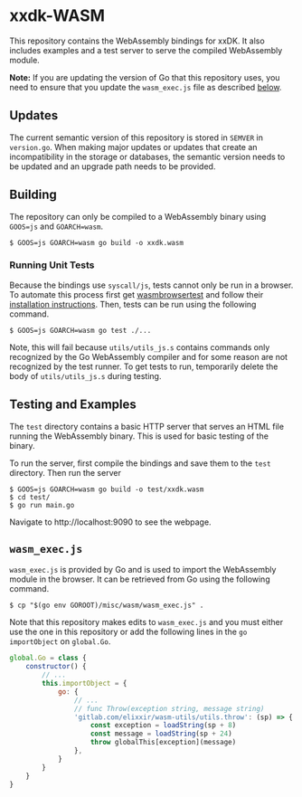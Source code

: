 # xxdk-WASM

This repository contains the WebAssembly bindings for xxDK. It also includes
examples and a test server to serve the compiled WebAssembly module.

**Note:** If you are updating the version of Go that this repository uses, you
need to ensure that you update the `wasm_exec.js` file as described
[below](#wasm_execjs).

## Updates

The current semantic version of this repository is stored in `SEMVER` in
`version.go`. When making major updates or updates that create an
incompatibility in the storage or databases, the semantic version needs to be
updated and an upgrade path needs to be provided.

## Building

The repository can only be compiled to a WebAssembly binary using `GOOS=js` and
`GOARCH=wasm`.

```shell
$ GOOS=js GOARCH=wasm go build -o xxdk.wasm
```

### Running Unit Tests

Because the bindings use `syscall/js`, tests cannot only be run in a browser. To
automate this process first get
[wasmbrowsertest](https://github.com/agnivade/wasmbrowsertest) and follow their
[installation instructions](https://github.com/agnivade/wasmbrowsertest#quickstart).
Then, tests can be run using the following command.

```shell
$ GOOS=js GOARCH=wasm go test ./...
```

Note, this will fail because `utils/utils_js.s` contains commands only
recognized by the Go WebAssembly compiler and for some reason are not recognized
by the test runner. To get tests to run, temporarily delete the body of
`utils/utils_js.s` during testing.

## Testing and Examples

The `test` directory contains a basic HTTP server that serves an HTML file
running the WebAssembly binary. This is used for basic testing of the binary.

To run the server, first compile the bindings and save them to the `test`
directory. Then run the server

```shell
$ GOOS=js GOARCH=wasm go build -o test/xxdk.wasm
$ cd test/
$ go run main.go
```

Navigate to http://localhost:9090 to see the webpage.

## `wasm_exec.js`

`wasm_exec.js` is provided by Go and is used to import the WebAssembly module in
the browser. It can be retrieved from Go using the following command.

```shell
$ cp "$(go env GOROOT)/misc/wasm/wasm_exec.js" .
```

Note that this repository makes edits to `wasm_exec.js` and you must either use
the one in this repository or add the following lines in the `go` `importObject`
on `global.Go`.

```javascript
global.Go = class {
    constructor() {
        // ...
        this.importObject = {
            go: {
                // ...
                // func Throw(exception string, message string)
                'gitlab.com/elixxir/wasm-utils/utils.throw': (sp) => {
                    const exception = loadString(sp + 8)
                    const message = loadString(sp + 24)
                    throw globalThis[exception](message)
                },
            }
        }
    }
}
```

